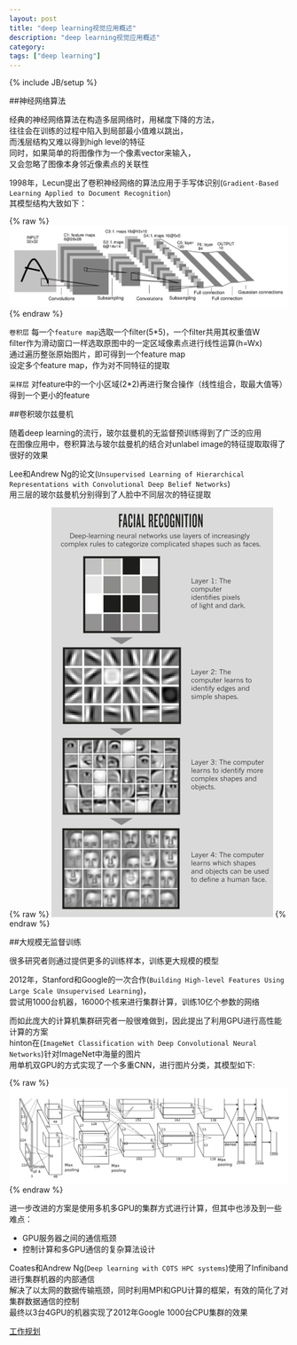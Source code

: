 ```yaml
---
layout: post
title: "deep learning视觉应用概述"
description: "deep learning视觉应用概述"
category: 
tags: ["deep learning"]
---
```

{% include JB/setup %}

##神经网络算法

经典的神经网络算法在构造多层网络时，用梯度下降的方法，   
往往会在训练的过程中陷入到局部最小值难以跳出，   
而浅层结构又难以得到high level的特征   
同时，如果简单的将图像作为一个像素vector来输入，  
又会忽略了图像本身邻近像素点的关联性   

1998年，Lecun提出了卷积神经网络的算法应用于手写体识别(`Gradient-Based Learning Applied to Document Recognition`)  
其模型结构大致如下：

{% raw %}
<img src="/assets/CNN.png" width="800px" style="display:inline;"/>
{% endraw %}

`卷积层` 每一个`feature map`选取一个filter(5\*5)，一个filter共用其权重值W  
filter作为滑动窗口一样选取原图中的一定区域像素点进行线性运算(h=Wx)  
通过遍历整张原始图片，即可得到一个feature map  
设定多个feature map，作为对不同特征的提取  

`采样层` 对feature中的一个小区域(2\*2)再进行聚合操作（线性组合，取最大值等）   
得到一个更小的feature

##卷积玻尔兹曼机

随着deep learning的流行，玻尔兹曼机的无监督预训练得到了广泛的应用  
在图像应用中，卷积算法与玻尔兹曼机的结合对unlabel image的特征提取取得了很好的效果  

Lee和Andrew Ng的论文(`Unsupervised Learning of Hierarchical Representations with Convolutional Deep Belief Networks`)  
用三层的玻尔兹曼机分别得到了人脸中不同层次的特征提取  

{% raw %}
<img src="/assets/deep-learning-graphic.jpg" style="display:inline;" />
{% endraw %}

##大规模无监督训练

很多研究者则通过提供更多的训练样本，训练更大规模的模型  

2012年，Stanford和Google的一次合作(`Building High-level Features Using Large Scale Unsupervised Learning`)，  
尝试用1000台机器，16000个核来进行集群计算，训练10亿个参数的网络  

而如此庞大的计算机集群研究者一般很难做到，因此提出了利用GPU进行高性能计算的方案  
hinton在(`ImageNet Classification with Deep Convolutional Neural Networks`)针对ImageNet中海量的图片   
用单机双GPU的方式实现了一个多重CNN，进行图片分类，其模型如下:

{% raw %}
<img src="/assets/ImageNet-CNN.png" width="800px" style="display:inline;"/>
{% endraw %}

进一步改进的方案是使用多机多GPU的集群方式进行计算，但其中也涉及到一些难点：  
- GPU服务器之间的通信瓶颈
- 控制计算和多GPU通信的复杂算法设计

Coates和Andrew Ng(`Deep learning with COTS HPC systems`)使用了Infiniband进行集群机器的内部通信  
解决了以太网的数据传输瓶颈，同时利用MPI和GPU计算的框架，有效的简化了对集群数据通信的控制   
最终以3台4GPU的机器实现了2012年Google 1000台CPU集群的效果

[工作规划](/assets/deep_learning_vision_plan.ppt)
